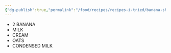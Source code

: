 ```yaml
---
{"dg-publish":true,"permalink":"/food/recipes/recipes-i-tried/banana-shake/","created":"2025-02-20T17:17:48.403+08:00","updated":"2025-03-25T20:38:13.155+08:00"}
---
```



- 2 BANANA
- MILK
- CREAM
- OATS
- CONDENSED MILK
